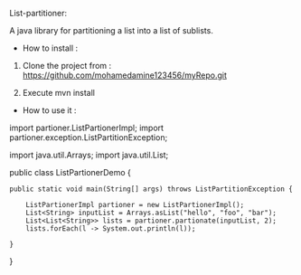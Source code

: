 List-partitioner:


A java library for partitioning a list into a list of sublists.


* How to install :

1. Clone the project from : https://github.com/mohamedamine123456/myRepo.git

2. Execute mvn install
* How to use it :

import partioner.ListPartionerImpl;
import partioner.exception.ListPartitionException;

import java.util.Arrays;
import java.util.List;

public class ListPartionerDemo {

    public static void main(String[] args) throws ListPartitionException {

        ListPartionerImpl partioner = new ListPartionerImpl();
        List<String> inputList = Arrays.asList("hello", "foo", "bar");
        List<List<String>> lists = partioner.partionate(inputList, 2);
        lists.forEach(l -> System.out.println(l));

    }
}

